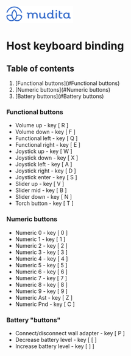 ![alt text](./Images/mudita_logo.png "MUDITA")

# Host keyboard binding

## Table of contents
1. [Functional buttons](#Functional buttons)
1. [Numeric buttons](#Numeric buttons)
1. [Battery buttons](#Battery buttons)


### Functional buttons <a name="Functional buttons"></a>
- Volume up         - key [ R ] 
- Volume down 		- key [ F ]
- Functional left 	- key [ Q ]
- Functional right 	- key [ E ]
- Joystick up 		- key [ W ]
- Joystick down		- key [ X ]
- Joystick left 		- key [ A ]
- Joystick right		- key [ D ]
- Joystick enter		- key [ S ]
- Slider up			- key [ V ]
- Slider mid		- key [ B ]
- Slider down 		- key [ N ]
- Torch button 		- key [ T ]
### Numeric buttons <a name="Numeric buttons"></a>
- Numeric 0		- key [ 0 ]
- Numeric 1		- key [ 1 ]
- Numeric 2		- key [ 2 ]
- Numeric 3		- key [ 3 ]
- Numeric 4		- key [ 4 ]
- Numeric 5		- key [ 5 ]
- Numeric 6		- key [ 6 ]
- Numeric 7		- key [ 7 ]
- Numeric 8		- key [ 8 ]
- Numeric 9		- key [ 9 ]
- Numeric Ast		- key [ Z ]
- Numeric Pnd		- key [ C ]
### Battery "buttons" <a name="Battery buttons"></a>
 - Connect/disconnect wall adapter		- key [ P ]
 - Decrease battery level		- key [ [ ]
 - Increase battery level		- key [ ] ]
